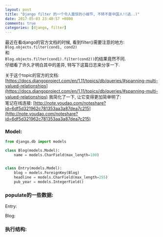 ```yaml
---
layout: post
title: "Django filter 的一个令人震惊的小细节, 不转不是中国人!(逃..)"
date: 2017-05-03 23:40:57 +0800
comments: true
categories: [django, filter]
---
```


最近在看django的官方文档的时候, 看到filter()需要注意的地方:   
`Blog.objects.filter(cond1, cond2)`   
和   
`Blog.objects.filter(cond1).filter(cond2))`的结果竟然不同.    
仔细看了许久才明白其中的差异, 特写下这篇日志来分享一下.    
<!--more-->
  

关于这个topic的官方的文档: [https://docs.djangoproject.com/en/1.11/topics/db/queries/#spanning-multi-valued-relationships](https://docs.djangoproject.com/en/1.11/topics/db/queries/#spanning-multi-valued-relationships)
我简化了一下, 让它变得更加简单明了:   
笔记在线连接: [http://note.youdao.com/noteshare?id=6df5d321962c781353aa3a87dea7c215](http://note.youdao.com/noteshare?id=6df5d321962c781353aa3a87dea7c215)


### Model:
```python
from django.db import models

class Blog(models.Model):
    name = models.CharField(max_length=100)


class Entry(models.Model):
    blog = models.ForeignKey(Blog)
    headline = models.CharField(max_length=255)
    pub_year = models.IntegerField()

```


### populate的一些数据:  
Entry:   
<img style="max-height:250px" class="lazy" data-original="/images/blog/170503_django_filter/1.png">    

Blog:    
<img style="max-height:250px" class="lazy" data-original="/images/blog/170503_django_filter/2.png">    


### 执行结构:   
<img style="max-height:250px" class="lazy" data-original="/images/blog/170503_django_filter/3.png">    

<img style="max-height:250px" class="lazy" data-original="/images/blog/170503_django_filter/4.png">    

